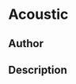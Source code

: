 # Acoustic

## Author

<!-- Insert Your Name Here -->

## Description

<!-- Describe your example here -->
